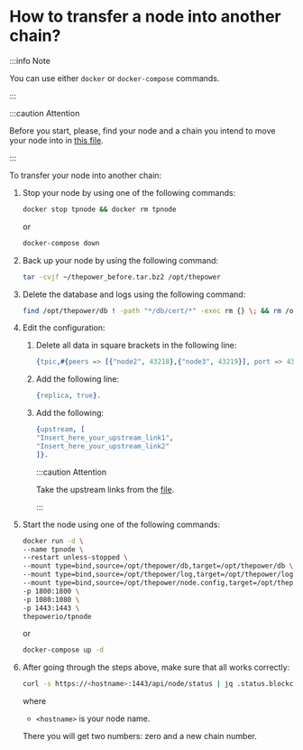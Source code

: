 # How to transfer a node into another chain?

:::info Note

You can use either `docker` or `docker-compose` commands.

:::

:::caution Attention

Before you start, please, find your node and a chain you intend to move your node into in [this file](https://tea.thepower.io/move.csv).

:::

To transfer your node into another chain:

1. Stop your node by using one of the following commands:

   ```bash
   docker stop tpnode && docker rm tpnode
   ```
   
   or

   ```bash
   docker-compose down
   ```

2. Back up your node by using the following command:

   ```bash
   tar -cvjf ~/thepower_before.tar.bz2 /opt/thepower
   ```

3. Delete the database and logs using the following command:

   ```bash
   find /opt/thepower/db ! -path "*/db/cert/*" -exec rm {} \; && rm /opt/thepower/log/*	
   ```

4. Edit the configuration:

   1. Delete all data in square brackets in the following line:

      ```erlang
      {tpic,#{peers => [{"node2", 43218},{"node3", 43219}], port => 43217, allow_rfc1918 => true}}.
      ```

   2. Add the following line:

      ```erlang
      {replica, true}.
      ```

   3. Add the following:

      ```erlang
      {upstream, [
      "Insert_here_your_upstream_link1",
      "Insert_here_your_upstream_link2"
      ]}.
      ```

      :::caution Attention

      Take the upstream links from the [file](https://tea.thepower.io/upstream.txt).

      :::

5. Start the node using one of the following commands:

   ```bash
   docker run -d \
   --name tpnode \
   --restart unless-stopped \
   --mount type=bind,source=/opt/thepower/db,target=/opt/thepower/db \
   --mount type=bind,source=/opt/thepower/log,target=/opt/thepower/log \
   --mount type=bind,source=/opt/thepower/node.config,target=/opt/thepower/node.config \
   -p 1800:1800 \
   -p 1080:1080 \
   -p 1443:1443 \
   thepowerio/tpnode
   ```
   
   or

   ```bash
   docker-compose up -d
   ```
   
6. After going through the steps above, make sure that all works correctly:

   ```bash
   curl -s https://<hostname>:1443/api/node/status | jq .status.blockchain.chain,.status.blockchain.header.chain
   ```
   
   where

   - `<hostname>` is your node name.

   There you will get two numbers: zero and a new chain number.